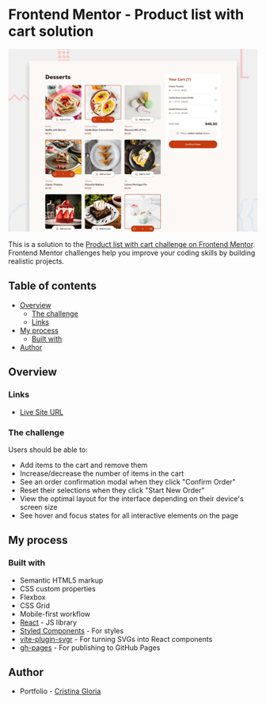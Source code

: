 # Frontend Mentor - Product list with cart solution

![Preview of the page, showing an online shop's dessert page.](preview.jpg)

This is a solution to the [Product list with cart challenge on Frontend Mentor](https://www.frontendmentor.io/challenges/product-list-with-cart-5MmqLVAp_d). Frontend Mentor challenges help you improve your coding skills by building realistic projects.

## Table of contents

-   [Overview](#overview)
    -   [The challenge](#the-challenge)
    -   [Links](#links)
-   [My process](#my-process)
    -   [Built with](#built-with)
-   [Author](#author)

## Overview

### Links

-   [Live Site URL](https://cagloria.github.io/product-list-with-cart/)

### The challenge

Users should be able to:

-   Add items to the cart and remove them
-   Increase/decrease the number of items in the cart
-   See an order confirmation modal when they click "Confirm Order"
-   Reset their selections when they click "Start New Order"
-   View the optimal layout for the interface depending on their device's screen size
-   See hover and focus states for all interactive elements on the page

## My process

### Built with

-   Semantic HTML5 markup
-   CSS custom properties
-   Flexbox
-   CSS Grid
-   Mobile-first workflow
-   [React](https://react.dev/) - JS library
-   [Styled Components](https://styled-components.com/) - For styles
-   [vite-plugin-svgr](https://www.npmjs.com/package/vite-plugin-svgr) - For turning SVGs into React components
-   [gh-pages](https://www.npmjs.com/package/gh-pages) - For publishing to GitHub Pages

## Author

-   Portfolio - [Cristina Gloria](https://www.cagloria.com/)
